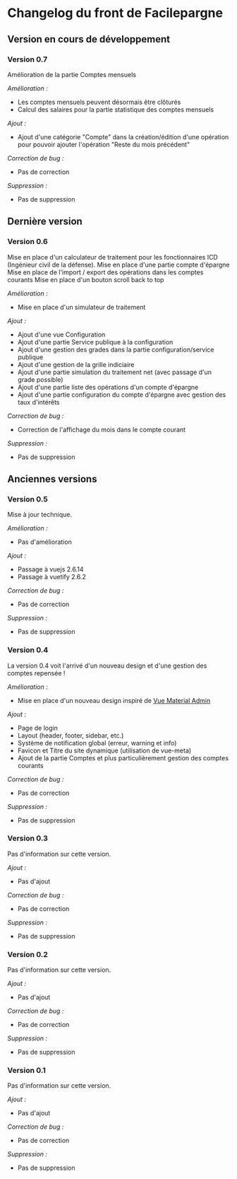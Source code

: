 # Changelog du front de Facilepargne

## Version en cours de développement
### Version 0.7
Amélioration de la partie Comptes mensuels

*Amélioration :*
* Les comptes mensuels peuvent désormais être clôturés
* Calcul des salaires pour la partie statistique des comptes mensuels

*Ajout :*
* Ajout d'une catégorie "Compte" dans la création/édition d'une opération pour pouvoir ajouter l'opération "Reste du mois précédent"

*Correction de bug :*
* Pas de correction

*Suppression :*
* Pas de suppression

## Dernière version
### Version 0.6
Mise en place d'un calculateur de traitement pour les fonctionnaires ICD (Ingénieur civil de la défense).
Mise en place d'une partie compte d'épargne
Mise en place de l'import / export des opérations dans les comptes courants
Mise en place d'un bouton scroll back to top

*Amélioration :*
* Mise en place d'un simulateur de traitement

*Ajout :*
* Ajout d'une vue Configuration
* Ajout d'une partie Service publique à la configuration
* Ajout d'une gestion des grades dans la partie configuration/service publique
* Ajout d'une gestion de la grille indiciaire
* Ajout d'une partie simulation du traitement net (avec passage d'un grade possible)
* Ajout d'une partie liste des opérations d'un compte d'épargne
* Ajout d'une partie configuration du compte d'épargne avec gestion des taux d'intérêts

*Correction de bug :*
* Correction de l'affichage du mois dans le compte courant

*Suppression :*
* Pas de suppression

## Anciennes versions
### Version 0.5
Mise à jour technique.

*Amélioration :*
* Pas d'amélioration

*Ajout :*
* Passage à vuejs 2.6.14
* Passage à vuetify 2.6.2

*Correction de bug :*
* Pas de correction

*Suppression :*
* Pas de suppression

### Version 0.4
La version 0.4 voit l'arrivé d'un nouveau design et d'une gestion des comptes repensée !

*Amélioration :*
* Mise en place d'un nouveau design inspiré de [Vue Material Admin](https://flatlogic.github.io/material-vue/?ref=morioh.com&utm_source=morioh.com#/dashboard)

*Ajout :*
* Page de login
* Layout (header, footer, sidebar, etc.)
* Système de notification global (erreur, warning et info)
* Favicon et Titre du site dynamique (utilisation de vue-meta)
* Ajout de la partie Comptes et plus particulièrement gestion des comptes courants

*Correction de bug :*
* Pas de correction

*Suppression :*
* Pas de suppression

### Version 0.3
Pas d'information sur cette version.

*Ajout :*
* Pas d'ajout

*Correction de bug :*
* Pas de correction

*Suppression :*
* Pas de suppression

### Version 0.2
Pas d'information sur cette version.

*Ajout :*
* Pas d'ajout

*Correction de bug :*
* Pas de correction

*Suppression :*
* Pas de suppression

### Version 0.1
Pas d'information sur cette version.

*Ajout :*
* Pas d'ajout

*Correction de bug :*
* Pas de correction

*Suppression :*
* Pas de suppression